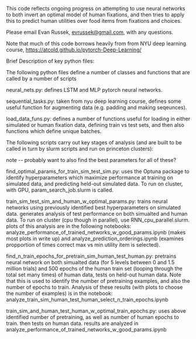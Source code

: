 This code reflects ongoing progress on attempting to use neural networks to both invert an optimal model of human fixations, and then tries to apply this to predict human utilities over food items from fixations and choices.

Please email Evan Russek, evrussek@gmail.com, with any questions.

Note that much of this code borrows heavily from from NYU deep learning course, https://atcold.github.io/pytorch-Deep-Learning/

Brief Description of key python files:

The following python files define a number of classes and functions that are called by a number of scripts

neural_nets.py: defines LSTM and MLP pytorch neural networks. 

sequential_tasks.py: taken from nyu deep learning course, defines some useful function for augmenting data (e.g. padding and making seqeunces).

load_data_funs.py: defines a number of functions useful for loading in either simulated or human fixation data, defining train vs test sets, and then also functions which define unique batches.

The following scripts carry out key stages of analysis (and are built to be called in turn by slurm scripts and run on princeton clusters):

note -- probably want to also find the best parameters for all of these?

find_optimal_params_for_train_sim_test_sim.py: uses the Optuna package to identify hyperparameters which maximize performance at training on simulated data, and predicting held-out simulated data. To run on cluster, with GPU, param_search_job.slurm is called.

train_sim_test_sim_and_human_w_optimal_params.py: trains neural networks using previously identified best hyperparameters on simulated data. generates analysis of test performance on both simualted and human data. To run on cluster (cpu though in parallel), use RNN_cpu_parallel.slurm. plots of this analysis are in the following notebooks: analyze_performance_of_trained_networks_w_good_params.ipynb (makes most plots in write up) and analyze_prediction_orderings.ipynb (examines propportion of times correct max vs min utility item is selected).

find_n_train_epochs_for_pretrain_sim_human_test_human.py: pretrains neural network on both simualted data (for 5 levels between 0 and 1.5 million trials) and 500 epochs of the human train set (looping through the total set many times) of human data, tests on held-out human data. Note that this is used to identify the number of pretraining examples, and also the number of epochs to train. Analysis of these results (with plots to choose the number of examples) is in the notebook: analyze_train_sim_human_test_human_select_n_train_epochs.ipynb

train_sim_and_human_test_human_w_optimal_train_epochs.py: uses above identified number of pretraining, as well as number of human epochs to train. then tests on human data. results are analyzed in analyze_performance_of_trained_networks_w_good_params.ipynb


